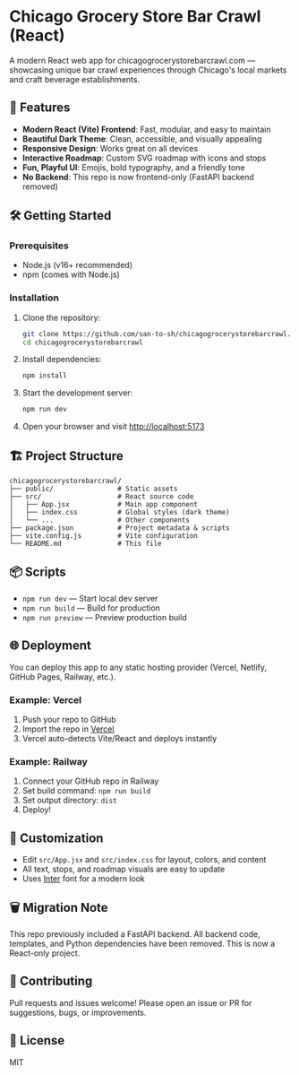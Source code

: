 # Chicago Grocery Store Bar Crawl (React)

A modern React web app for chicagogrocerystorebarcrawl.com — showcasing unique bar crawl experiences through Chicago's local markets and craft beverage establishments.

## 🚀 Features
- **Modern React (Vite) Frontend**: Fast, modular, and easy to maintain
- **Beautiful Dark Theme**: Clean, accessible, and visually appealing
- **Responsive Design**: Works great on all devices
- **Interactive Roadmap**: Custom SVG roadmap with icons and stops
- **Fun, Playful UI**: Emojis, bold typography, and a friendly tone
- **No Backend**: This repo is now frontend-only (FastAPI backend removed)

## 🛠️ Getting Started

### Prerequisites
- Node.js (v16+ recommended)
- npm (comes with Node.js)

### Installation
1. Clone the repository:
   ```bash
   git clone https://github.com/san-to-sh/chicagogrocerystorebarcrawl.git
   cd chicagogrocerystorebarcrawl
   ```
2. Install dependencies:
   ```bash
   npm install
   ```
3. Start the development server:
   ```bash
   npm run dev
   ```
4. Open your browser and visit [http://localhost:5173](http://localhost:5173)

## 🏗️ Project Structure
```
chicagogrocerystorebarcrawl/
├── public/                # Static assets
├── src/                   # React source code
│   ├── App.jsx            # Main app component
│   ├── index.css          # Global styles (dark theme)
│   └── ...                # Other components
├── package.json           # Project metadata & scripts
├── vite.config.js         # Vite configuration
└── README.md              # This file
```

## 📦 Scripts
- `npm run dev` — Start local dev server
- `npm run build` — Build for production
- `npm run preview` — Preview production build

## 🌐 Deployment
You can deploy this app to any static hosting provider (Vercel, Netlify, GitHub Pages, Railway, etc.).

### Example: Vercel
1. Push your repo to GitHub
2. Import the repo in [Vercel](https://vercel.com/)
3. Vercel auto-detects Vite/React and deploys instantly

### Example: Railway
1. Connect your GitHub repo in Railway
2. Set build command: `npm run build`
3. Set output directory: `dist`
4. Deploy!

## 🎨 Customization
- Edit `src/App.jsx` and `src/index.css` for layout, colors, and content
- All text, stops, and roadmap visuals are easy to update
- Uses [Inter](https://rsms.me/inter/) font for a modern look

## 🗑️ Migration Note
This repo previously included a FastAPI backend. All backend code, templates, and Python dependencies have been removed. This is now a React-only project.

## 🤝 Contributing
Pull requests and issues welcome! Please open an issue or PR for suggestions, bugs, or improvements.

## 📄 License
MIT

